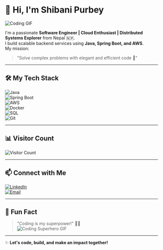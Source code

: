 # 👋 Hi, I'm Shibani Purbey

![Coding GIF](https://media.giphy.com/media/26BRuo6sLetdllPAQ/giphy.gif)

I'm a passionate **Software Engineer | Cloud Enthusiast | Distributed Systems Explorer** from Nepal 🇳🇵.  
I build scalable backend services using **Java, Spring Boot, and AWS**.  
My mission:  
> "Solve complex problems with elegant and efficient code 🚀"

---

## 🛠 My Tech Stack

![Java](https://img.shields.io/badge/Java-ED8B00?style=for-the-badge&logo=java&logoColor=white)  
![Spring Boot](https://img.shields.io/badge/Spring_Boot-6DB33F?style=for-the-badge&logo=spring&logoColor=white)  
![AWS](https://img.shields.io/badge/AWS-232F3E?style=for-the-badge&logo=amazonaws&logoColor=white)  
![Docker](https://img.shields.io/badge/Docker-2496ED?style=for-the-badge&logo=docker&logoColor=white)  
![SQL](https://img.shields.io/badge/SQL-4479A1?style=for-the-badge&logo=postgresql&logoColor=white)  
![Git](https://img.shields.io/badge/Git-F05032?style=for-the-badge&logo=git&logoColor=white)  

---

## 📊 Visitor Count

![Visitor Count](https://komarev.com/ghpvc/?username=Shibani58&style=flat-square&color=blue)

---

## 📫 Connect with Me

[![LinkedIn](https://img.shields.io/badge/LinkedIn-0077B5?style=for-the-badge&logo=linkedin&logoColor=white&label=LinkedIn)](https://www.linkedin.com/in/shibani-purbey/)  
[![Email](https://img.shields.io/badge/Gmail-D14836?style=for-the-badge&logo=gmail&logoColor=white&label=Email)](mailto:shibanipurbey@gmail.com)

---

## 🌟 Fun Fact

> "Coding is my superpower!" 🦸‍♀️  
![Coding Superhero GIF](https://media.giphy.com/media/xT9IgG50Fb7Mi0prBC/giphy.gif)

---

✨ **Let's code, build, and make an impact together!**
